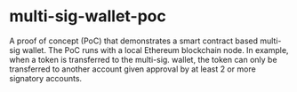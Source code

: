 # multi-sig-wallet-poc
A proof of concept (PoC) that demonstrates a smart contract based multi-sig wallet. The PoC runs with a local Ethereum blockchain node. In example, when a token is transferred to the multi-sig. wallet, the token can only be transferred to another account given approval by at least 2 or more signatory accounts. 
